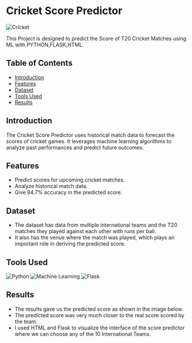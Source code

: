 # Cricket Score Predictor
![Cricket](https://in.hellomagazine.com/images/0287-197e1eb10af1-81f4a85d85a1-1000/horizontal-1200/indian-cricket-team.jpg)

This Project is designed to predict the Score of T20 Cricket Matches using ML with PYTHON,FLASK,HTML.

## Table of Contents

- [Introduction](#introduction)
- [Features](#features)
- [Dataset](#dataset)
- [Tools Used](#Tools)
- [Results](#results)

## Introduction

The Cricket Score Predictor uses historical match data to forecast the scores of cricket games. It leverages machine learning algorithms to analyze past performances and predict future outcomes.

## Features

- Predict scores for upcoming cricket matches.
- Analyze historical match data.
- Give 94.7% accuracy in the predicted score.

## Dataset

- The dataset has data from multiple international teams and the T20 matches they played against each other with runs per ball.
- It also has the venue where the match was played, which plays an important role in deriving the predicted score.

## Tools Used
![Python](https://miro.medium.com/v2/resize:fit:1400/1*ycIMlwgwicqlO6PcFRA-Iw.png)
![Machine Learning](https://miro.medium.com/v2/resize:fit:1400/1*cG6U1qstYDijh9bPL42e-Q.jpeg)
![Flask](https://encrypted-tbn0.gstatic.com/images?q=tbn:ANd9GcRXXz9sK7EvyDicWnQ60W9RMFSzzZ0nReybQw&s)
## Results

- The results gave us the predicted score as shown in the image below.
- The predicted score was very much closer to the real score scored by the team.
- I used HTML and Flask to visualize the interface of the score predictor where we can choose any of the 10 International Teams.
